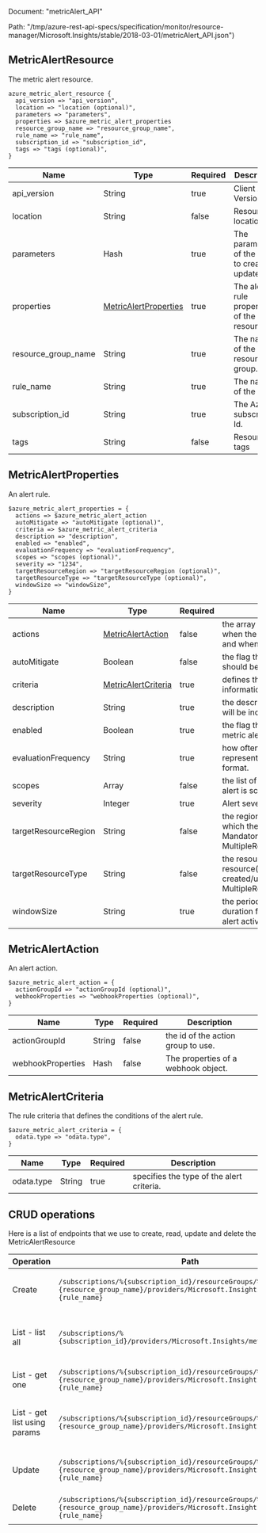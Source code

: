 Document: "metricAlert_API"


Path: "/tmp/azure-rest-api-specs/specification/monitor/resource-manager/Microsoft.Insights/stable/2018-03-01/metricAlert_API.json")

## MetricAlertResource

The metric alert resource.

```puppet
azure_metric_alert_resource {
  api_version => "api_version",
  location => "location (optional)",
  parameters => "parameters",
  properties => $azure_metric_alert_properties
  resource_group_name => "resource_group_name",
  rule_name => "rule_name",
  subscription_id => "subscription_id",
  tags => "tags (optional)",
}
```

| Name        | Type           | Required       | Description       |
| ------------- | ------------- | ------------- | ------------- |
|api_version | String | true | Client Api Version. |
|location | String | false | Resource location |
|parameters | Hash | true | The parameters of the rule to create or update. |
|properties | [MetricAlertProperties](#metricalertproperties) | true | The alert rule properties of the resource. |
|resource_group_name | String | true | The name of the resource group. |
|rule_name | String | true | The name of the rule. |
|subscription_id | String | true | The Azure subscription Id. |
|tags | String | false | Resource tags |
        
## MetricAlertProperties

An alert rule.

```puppet
$azure_metric_alert_properties = {
  actions => $azure_metric_alert_action
  autoMitigate => "autoMitigate (optional)",
  criteria => $azure_metric_alert_criteria
  description => "description",
  enabled => "enabled",
  evaluationFrequency => "evaluationFrequency",
  scopes => "scopes (optional)",
  severity => "1234",
  targetResourceRegion => "targetResourceRegion (optional)",
  targetResourceType => "targetResourceType (optional)",
  windowSize => "windowSize",
}
```

| Name        | Type           | Required       | Description       |
| ------------- | ------------- | ------------- | ------------- |
|actions | [MetricAlertAction](#metricalertaction) | false | the array of actions that are performed when the alert rule becomes active, and when an alert condition is resolved. |
|autoMitigate | Boolean | false | the flag that indicates whether the alert should be auto resolved or not. |
|criteria | [MetricAlertCriteria](#metricalertcriteria) | true | defines the specific alert criteria information. |
|description | String | true | the description of the metric alert that will be included in the alert email. |
|enabled | Boolean | true | the flag that indicates whether the metric alert is enabled. |
|evaluationFrequency | String | true | how often the metric alert is evaluated represented in ISO 8601 duration format. |
|scopes | Array | false | the list of resource id's that this metric alert is scoped to. |
|severity | Integer | true | Alert severity {0, 1, 2, 3, 4} |
|targetResourceRegion | String | false | the region of the target resource(s) on which the alert is created/updated. Mandatory for MultipleResourceMultipleMetricCriteria. |
|targetResourceType | String | false | the resource type of the target resource(s) on which the alert is created/updated. Mandatory for MultipleResourceMultipleMetricCriteria. |
|windowSize | String | true | the period of time (in ISO 8601 duration format) that is used to monitor alert activity based on the threshold. |
        
## MetricAlertAction

An alert action.

```puppet
$azure_metric_alert_action = {
  actionGroupId => "actionGroupId (optional)",
  webhookProperties => "webhookProperties (optional)",
}
```

| Name        | Type           | Required       | Description       |
| ------------- | ------------- | ------------- | ------------- |
|actionGroupId | String | false | the id of the action group to use. |
|webhookProperties | Hash | false | The properties of a webhook object. |
        
## MetricAlertCriteria

The rule criteria that defines the conditions of the alert rule.

```puppet
$azure_metric_alert_criteria = {
  odata.type => "odata.type",
}
```

| Name        | Type           | Required       | Description       |
| ------------- | ------------- | ------------- | ------------- |
|odata.type | String | true | specifies the type of the alert criteria. |



## CRUD operations

Here is a list of endpoints that we use to create, read, update and delete the MetricAlertResource

| Operation | Path | Verb | Description | OperationID |
| ------------- | ------------- | ------------- | ------------- | ------------- |
|Create|`/subscriptions/%{subscription_id}/resourceGroups/%{resource_group_name}/providers/Microsoft.Insights/metricAlerts/%{rule_name}`|Put|Create or update an metric alert definition.|MetricAlerts_CreateOrUpdate|
|List - list all|`/subscriptions/%{subscription_id}/providers/Microsoft.Insights/metricAlerts`|Get|Retrieve alert rule definitions in a subscription.|MetricAlerts_ListBySubscription|
|List - get one|`/subscriptions/%{subscription_id}/resourceGroups/%{resource_group_name}/providers/Microsoft.Insights/metricAlerts/%{rule_name}`|Get|Retrieve an alert rule definition.|MetricAlerts_Get|
|List - get list using params|`/subscriptions/%{subscription_id}/resourceGroups/%{resource_group_name}/providers/Microsoft.Insights/metricAlerts`|Get|Retrieve alert rule definitions in a resource group.|MetricAlerts_ListByResourceGroup|
|Update|`/subscriptions/%{subscription_id}/resourceGroups/%{resource_group_name}/providers/Microsoft.Insights/metricAlerts/%{rule_name}`|Put|Create or update an metric alert definition.|MetricAlerts_CreateOrUpdate|
|Delete|`/subscriptions/%{subscription_id}/resourceGroups/%{resource_group_name}/providers/Microsoft.Insights/metricAlerts/%{rule_name}`|Delete|Delete an alert rule definition.|MetricAlerts_Delete|
